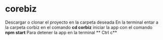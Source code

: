 # corebiz 
Descargar o clonar el proyecto en la carpeta deseada
En la terminal
  entar a la carpeta corbiz en el comando **cd corbiz**
  iniciar la app con el comando **npm start**
  Para detener la app en la terminal ** Ctrl c**
